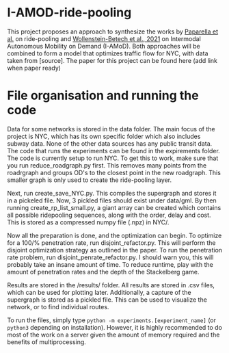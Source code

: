 # I-AMOD-ride-pooling
This project proposes an approach to synthesize the works by [Paparella et al.](https://ieeexplore.ieee.org/document/10605118) on ride-pooling and [Wollenstein-Betech et al., 2021](https://ieeexplore.ieee.org/document/9541261) on Intermodal Autonomous Mobility on Demand (I-AMoD). Both approaches will be combined to form a model that optimizes traffic flow for NYC, with data taken from [source]. The paper for this project can be found here (add link when paper ready)

# File organisation and running the code

Data for some networks is stored in the data folder. The main focus of the project is NYC, which has its own specific folder which also includes subway data. None of the other data sources has any public transit data. The code that runs the experiments can be found in the expirements folder. The code is currently setup to run NYC. To get this to work, make sure that you run reduce_roadgraph.py first. This removes many points from the roadrgraph and groups OD's to the closest point in the new roadgraph. This smaller graph is only used to create the ride-pooling layer.

Next, run create_save_NYC.py. This compiles the supergraph and stores it in a pickeled file. Now, 3 pickled files should exist under data/gml. By then running create_rp_list_small.py, a giant array can be created which contains all possible ridepooling sequences, along with the order, delay and cost. This is stored as a compressed numpy file (.npz) in NYC/. 

Now all the preparation is done, and the optimization can begin. To optimize for a 100/% penetration rate, run disjoint_refactor.py. This will perform the disjoint optimization strategy as outlined in the paper. To run the penetration rate problem, run disjoint_penrate_refactor.py. I should warn you, this will probably take an insane amount of time. To reduce runtime, play with the amount of penetration rates and the depth of the Stackelberg game.

Results are stored in the /results/ folder. All results are stored in .csv files, which can be used for plotting later. Additionally, a capture of the supergraph is stored as a pickled file. This can be used to visualize the network, or to find individual routes.

To run the files, simply type `python -m experiments.[experiment_name]` (or `python3` depending on installation). However, it is highly recommended to do most of the work on a server given the amount of memory required and the benefits of multiprocessing.